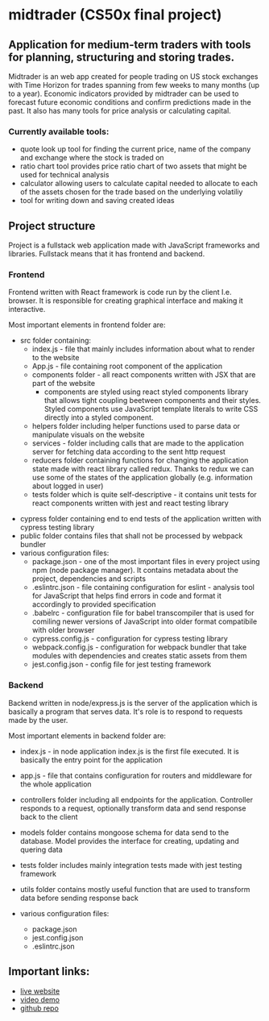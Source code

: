 # midtrader (CS50x final project)

## Application for medium-term traders with tools for planning, structuring and storing trades.

Midtrader is an web app created for people trading on US stock exchanges with Time Horizon for trades spanning from few weeks to many months (up to a year). Economic indicators provided by midtrader can be used to forecast future economic conditions and confirm predictions made in the past. It also has many tools for price analysis or calculating capital.

### Currently available tools:

- quote look up tool for finding the current price, name of the company and exchange where the stock is traded on
- ratio chart tool provides price ratio chart of two assets that might be used for technical analysis
- calculator allowing users to calculate capital needed to allocate to each of the assets chosen for the trade based on the underlying volatiliy
- tool for writing down and saving created ideas

## Project structure

Project is a fullstack web application made with JavaScript frameworks and libraries. Fullstack means that it has frontend and backend.

### Frontend

Frontend written with React framework is code run by the client I.e. browser. It is responsible for creating graphical interface and making it interactive.

Most important elements in frontend folder are:

- src folder containing:
  - index.js - file that mainly includes information about what to render to the website
  - App.js - file containing root component of the application
  - components folder - all react components written with JSX that are part of the website
    - components are styled using react styled components library that allows tight coupling beetween components and their styles. Styled components use JavaScript template literals to write CSS directly into a styled component.
  - helpers folder including helper functions used to parse data or manipulate visuals on the website
  - services - folder including calls that are made to the application server for fetching data according to the sent http request
  - reducers folder containing functions for changing the application state made with react library called redux. Thanks to redux we can use some of the states of the application globally (e.g. information about logged in user)
  - tests folder which is quite self-descriptive - it contains unit tests for react components written with jest and react testing library

* cypress folder containing end to end tests of the application written with cypress testing library
* public folder contains files that shall not be processed by webpack bundler
* various configuration files:
  - package.json - one of the most important files in every project using npm (node package manager). It contains metadata about the project, dependencies and scripts
  - .eslintrc.json - file containing configuration for eslint - analysis tool for JavaScript that helps find errors in code and format it accordingly to provided specification
  - .babelrc - configuration file for babel transcompiler that is used for comiling newer versions of JavaScript into older format compatibile with older browser
  - cypress.config.js - configuration for cypress testing library
  - webpack.config.js - configuration for webpack bundler that take modules with dependencies and creates static assets from them
  - jest.config.json - config file for jest testing framework

### Backend

Backend written in node/express.js is the server of the application which is basically a program that serves data. It's role is to respond to requests made by the user.

Most important elements in backend folder are:

- index.js - in node application index.js is the first file executed. It is basically the entry point for the application
- app.js - file that contains configuration for routers and middleware for the whole application
- controllers folder including all endpoints for the application. Controller responds to a request, optionally transform data and send response back to the client
- models folder contains mongoose schema for data send to the database. Model provides the interface for creating, updating and quering data

- tests folder includes mainly integration tests made with jest testing framework
- utils folder contains mostly useful function that are used to transform data before sending response back
- various configuration files:
  - package.json
  - jest.config.json
  - .eslintrc.json

## Important links:

- [live website](https://midtrader.fly.dev/)
- [video demo](https://www.youtube.com/watch?v=bMAZQJn8KK4)
- [github repo](https://github.com/kamilp522/finalproject)
